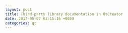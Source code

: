 ```yaml
---
layout: post
title: Third-party library documentation in QtCreator
date: 2017-05-07 03:15:16 +0000
categories: qt
---
```

